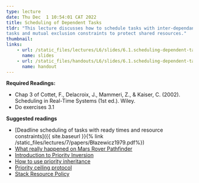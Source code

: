 ```yaml
---
type: lecture
date: Thu Dec  1 10:54:01 CAT 2022
title: Scheduling of Dependent Tasks
tldr: "This lecture discusses how to schedule tasks with inter-dependance (e.g., inter-task communication, shared resources). The lecture will explore precedence constraints that correspond to synchronization or communication among
tasks and mutual exclusion constraints to protect shared resources."
thumbnail: 
links: 
    - url: /static_files/lectures/L6/slides/6.1.scheduling-dependent-taks.pdf
      name: slides
    - url: /static_files/handouts/L6/slides/6.1.scheduling-dependent-taks.pdf
      name: handout
---
```


**Required Readings:**
- Chap 3 of Cottet, F., Delacroix, J., Mammeri, Z., & Kaiser, C. (2002). Scheduling in Real-Time Systems (1st ed.). Wiley.
- Do exercises 3.1

**Suggested readings**
- [Deadline scheduling of tasks with ready times and resource constraints]({{ site.baseurl }}{% link /static_files/lectures/7/papers/Błazewicz1979.pdf%})
- [What really happened on Mars Rover Pathfinder](http://www.cs.cornell.edu/courses/cs614/1999sp/papers/pathfinder.html)
- [Introduction to Priority Inversion](https://www.embedded.com/introduction-to-priority-inversion/)
- [How to use priority inheritance](https://www.embedded.com/how-to-use-priority-inheritance/)
- [Priority ceiling protocol](https://en.wikipedia.org/wiki/Priority_ceiling_protocol)
- [Stack Resource Policy](https://en.wikipedia.org/wiki/Stack_Resource_Policy)
